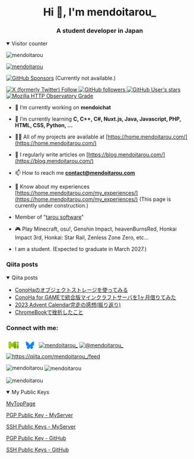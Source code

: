 <h1 align="center">Hi 👋, I'm mendoitarou_</h1>
<h3 align="center">A student developer in Japan</h3>

<details open>
<summary>Visitor counter</summary>

![mendoitarou](https://count.getloli.com/get/@mendoitarou?theme=rule34)

</details>

<p align="left"> <a href="https://github.com/ryo-ma/github-profile-trophy"><img src="https://github-profile-trophy.vercel.app/?username=mendoitarou" alt="mendoitarou" /></a> </p>

<p align="left"> <a href="https://github.com/sponsors/mendoitarou/" target="blank"><img alt="GitHub Sponsors" src="https://img.shields.io/github/sponsors/mendoitarou?style=for-the-badge&logo=githubsponsors" \></a> (Currently not available.)</p>

<p align="left"> <a href="https://twitter.com/mendoitarou_" target="blank"><img alt="X (formerly Twitter) Follow" src="https://img.shields.io/twitter/follow/mendoitarou_?style=for-the-badge&logo=X" alt="@mendoitarou_" />
</a> <a href="https://github.com/mendootarou/" target="blank"><img alt="GitHub followers" src="https://img.shields.io/github/followers/mendoitarou?style=for-the-badge&logo=Github"> <img alt="GitHub User's stars" src="https://img.shields.io/github/stars/mendoitarou?style=for-the-badge&logo=Github"></a> <a href="https://home.mendoitarou.com/" target="blank"><img alt="Mozilla HTTP Observatory Grade" src="https://img.shields.io/mozilla-observatory/grade-score/home.mendoitarou.com?style=for-the-badge&logo=homepage" /></a> </p>

- 🔭 I’m currently working on **mendoichat**

- 🌱 I’m currently learning **C, C++, C#, Nuxt.js, Java, Javascript, PHP, HTML, CSS, Python, ...**

- 👨‍💻 All of my projects are available at [https://home.mendoitarou.com/](https://home.mendoitarou.com/)

- 📝 I regularly write articles on [https://blog.mendoitarou.com/](https://blog.mendoitarou.com/)

- 📫 How to reach me **contact@mendoitarou.com**

- 📄 Know about my experiences [https://home.mendoitarou.com/my_experiences/](https://home.mendoitarou.com/my_experiences/) (This page is currently under construction.)

- Member of "[tarou software](https://github.com/tarou-software)"

- 🎮 Play Minecraft, osu!, Genshin Impact, heavenBurnsRed, Honkai Impact 3rd, Honkai: Star Rail, Zenless Zone Zero, etc...

- I am a student. (Expected to graduate in March 2027.)

### Qiita posts
<details open>
<summary>Qiita posts</summary>

<!-- BLOG-POST-LIST:START -->
- [ConoHaのオブジェクトストレージを使ってみる](https://qiita.com/mendoitarou_/items/d027a8a36980e2b286eb)
- [ConoHa for GAMEで統合版マインクラフトサーバを1ヶ月借りてみた](https://qiita.com/mendoitarou_/items/d0f478fa3841c45a0b56)
- [2023 Advent Calendar完走の感想&lpar;振り返り&rpar;](https://qiita.com/mendoitarou_/items/1aaa112ce5c37be9f343)
- [ChromeBookで挫折したこと](https://qiita.com/mendoitarou_/items/0c81b98501b93e39aa42)
<!-- BLOG-POST-LIST:END -->

</details>

<h3 align="left">Connect with me:</h3>
<p align="left">
<a href="https://misskey.io/@mendoitarou_" target="blank"><img align="center" src="https://raw.githubusercontent.com/mendoitarou/mendoitarou/refs/heads/main/assets/misskey_icon.png" alt="@mendoitarou_@misskey.io" height="40" width="40" /></a>
<a href="https://bsky.app/profile/mendoitarou.com" target="blank"><img align="center" src="https://raw.githubusercontent.com/mendoitarou/mendoitarou/refs/heads/main/assets/Bluesky_icon.png" alt="@mendoitarou.com" height="40" width="40" /></a>
<a href="https://twitter.com/mendoitarou_" target="blank"><img align="center" src="https://raw.githubusercontent.com/rahuldkjain/github-profile-readme-generator/master/src/images/icons/Social/twitter.svg" alt="mendoitarou_" height="30" width="40" /></a>
<a href="https://www.youtube.com/@mendoitarou_" target="blank"><img align="center" src="https://raw.githubusercontent.com/rahuldkjain/github-profile-readme-generator/master/src/images/icons/Social/youtube.svg" alt="@mendoitarou_" height="30" width="40" /></a>
<a href="https://qiita.com/mendoitarou_/feed" target="blank"><img align="center" src="https://raw.githubusercontent.com/rahuldkjain/github-profile-readme-generator/master/src/images/icons/Social/rss.svg" alt="https://qiita.com/mendoitarou_/feed" height="30" width="40" /></a>
</p>

<p><img align="left" src="https://github-readme-stats.vercel.app/api/top-langs?username=mendoitarou&show_icons=true&theme=dark&locale=en&layout=compact" alt="mendoitarou" /></p>

<p>&nbsp;<img align="center" src="https://github-readme-stats.vercel.app/api?username=mendoitarou&show_icons=true&theme=dark&locale=en" alt="mendoitarou" /></p>

<p><img align="center" src="https://github-readme-streak-stats.herokuapp.com/?user=mendoitarou&theme=dark" alt="mendoitarou" /></p>

<details open>
<summary>My Public Keys</summary>
  
  [MyTopPage](https://mendoitarou.com/)
  
  [PGP Public Key - MyServer](https://files.mendoitarou.com/Public/Public_Key/key.pem)
  
  [SSH Public Keys - MyServer](https://files.mendoitarou.com/Public/Public_Key/ssh_public_key.pub)
  
  [PGP Public Key - GitHub](https://github.com/mendoitarou/mendoitarou/blob/main/PGP_Public_Key.pem)
  
  [SSH Public Keys - GitHub](https://github.com/mendoitarou/mendoitarou/blob/main/SSH_Public_Key.pub)
  
</details>
